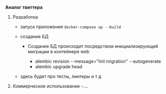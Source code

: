 **Аналог твиттера**

1. Разработка
    - запуск приложения
```docker-compose up --build```
    - создание БД

      - Создание БД происходит посредством инициализирующей миграции в контейнере web

        - alembic revision --message="Init migration" --autogenerate
        - alembic upgrade head
    - здесь будет про тесты, линтеры и т д

2. Коммерческое использование
    -....

